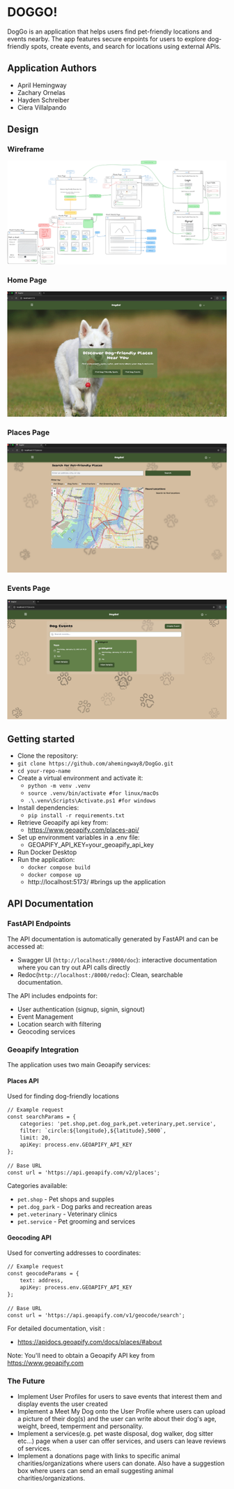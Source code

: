 # DOGGO!
DogGo is an application that helps users find pet-friendly locations and events nearby. The app features secure enpoints for users to explore dog-friendly spots, create events, and search for locations using external APIs.

## Application Authors
- April Hemingway
- Zachary Ornelas
- Hayden Schreiber
- Ciera Villalpando

## Design
### Wireframe
![Wireframe](ghi/public/DOGGO.png)

### Home Page
![Home Page](ghi/public/HomePage.png)

### Places Page
![Places Page](ghi/public/PlacesPage.png)

### Events Page
![Events Page](ghi/public/EventsPage.png)

## Getting started

- Clone the repository:
- ```git clone https://github.com/ahemingway8/DogGo.git```
- ```cd your-repo-name```
- Create a virtual environment and activate it:
    - ```python -m venv .venv```
    - ```source .venv/bin/activate #for linux/macOs```
    - ```.\.venv\Scripts\Activate.ps1 #for windows```
- Install dependencies:
    - ```pip install -r requirements.txt```
- Retrieve Geoapify api key from:
    - https://www.geoapify.com/places-api/
- Set up environment variables in a .env file:
    - GEOAPIFY_API_KEY=your_geoapify_api_key
- Run Docker Desktop
- Run the application:
    - ```docker compose build```
    - ```docker compose up```
    - http://localhost:5173/ #brings up the application


## API Documentation
### FastAPI Endpoints
The API documentation is automatically generated by FastAPI and can be accessed at:
- Swagger UI (```http://localhost:/8000/doc```): interactive documentation where you can try out API calls directly
- Redoc(```http://localhost:/8000/redoc```):
Clean, searchable documentation.

The API includes endpoints for:
- User authentication (signup, signin, signout)
- Event Management
- Location search with filtering
- Geocoding services

### Geoapify Integration
The application uses two main Geoapify services:

#### Places API
Used for finding dog-friendly locations
```
// Example request
const searchParams = {
    categories: 'pet.shop,pet.dog_park,pet.veterinary,pet.service',
    filter: `circle:${longitude},${latitude},5000`,
    limit: 20,
    apiKey: process.env.GEOAPIFY_API_KEY
};

// Base URL
const url = 'https://api.geoapify.com/v2/places';
```

Categories available:
- ```pet.shop``` - Pet shops and supples
- ```pet.dog_park``` - Dog parks and recreation areas
- ```pet.veterinary``` - Veterinary clinics
- ```pet.service``` - Pet grooming and services

#### Geocoding API
Used for converting addresses to coordinates:
```
// Example request
const geocodeParams = {
    text: address,
    apiKey: process.env.GEOAPIFY_API_KEY
};

// Base URL
const url = 'https://api.geoapify.com/v1/geocode/search';

```
For detailed documentation, visit :
- https://apidocs.geoapify.com/docs/places/#about

Note: You'll need to obtain a Geoapify API key from https://www.geoapify.com


### The Future
- Implement User Profiles for users to save events that interest them and display events the user created
- Implement a Meet My Dog onto the User Profile where users can upload a picture of their dog(s) and the user can write about their dog's age, weight, breed, temperment and personality.
- Implement a services(e.g. pet waste disposal, dog walker, dog sitter etc...) page when a user can offer services, and users can leave reviews of services.
- Implement a donations page with links to specific animal charities/organizations where users can donate. Also have a suggestion box where users can send an email suggesting animal charities/organizations.
